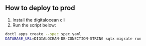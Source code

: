 How to deploy to prod
---

  1. Install the digitalocean cli
  2. Run the script below: 

```bash
doctl apps create --spec spec.yaml
DATABASE_URL=DIGIALOCEAN-DB-CONECTION-STRING sqlx migrate run
```